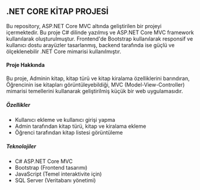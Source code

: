## .NET CORE KİTAP PROJESİ
Bu repository, ASP.NET Core MVC altında geliştirilen bir projeyi içermektedir. Bu proje C# dilinde yazılmış ve ASP.NET Core MVC framework kullanılarak oluşturulmuştur. Frontend'de Bootstrap kullanılarak responsif ve kullanıcı dostu arayüzler tasarlanmış, backend tarafında ise güçlü ve ölçeklenebilir .NET Core mimarisi kullanılmıştır.

#### Proje Hakkında 
Bu proje, Adminin kitap, kitap türü ve kitap kiralama özelliklerini barındıran, Öğrencinin ise kitapları görüntüleyebildiği,  MVC (Model-View-Controller) mimarisi temellerini kullanarak geliştirilmiş küçük bir web uygulamasıdır.

##### Özellikler 
- Kullanıcı ekleme ve kullanıcı girişi yapma
- Admin tarafından kitap türü, kitap ve kiralama ekleme
- Öğrenci tarafından kitap listesi görüntüleme

##### Teknolojiler
- C# ASP.NET Core MVC
- Bootstrap (Frontend tasarımı)
- JavaScript (Temel interaktivite için)
- SQL Server (Veritabanı yönetimi)

